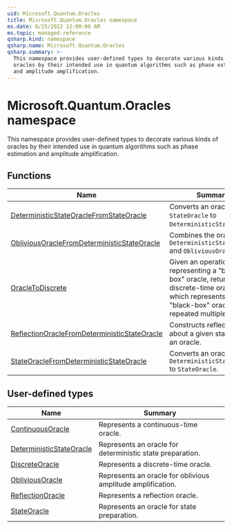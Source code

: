 ```yaml
---
uid: Microsoft.Quantum.Oracles
title: Microsoft.Quantum.Oracles namespace
ms.date: 6/25/2022 12:00:00 AM
ms.topic: managed-reference
qsharp.kind: namespace
qsharp.name: Microsoft.Quantum.Oracles
qsharp.summary: >-
  This namespace provides user-defined types to decorate various kinds of
  oracles by their intended use in quantum algorithms such as phase estimation
  and amplitude amplification.
---
```


# Microsoft.Quantum.Oracles namespace

This namespace provides user-defined types to decorate various kinds of
oracles by their intended use in quantum algorithms such as phase estimation
and amplitude amplification.


<!-- summaries -->


## Functions

| Name | Summary |
|------|---------|
|[DeterministicStateOracleFromStateOracle](xref:Microsoft.Quantum.Oracles.DeterministicStateOracleFromStateOracle) |Converts an oracle of type `StateOracle` to `DeterministicStateOracle`. |
|[ObliviousOracleFromDeterministicStateOracle](xref:Microsoft.Quantum.Oracles.ObliviousOracleFromDeterministicStateOracle) |Combines the oracles `DeterministicStateOracle` and `ObliviousOracle`. |
|[OracleToDiscrete](xref:Microsoft.Quantum.Oracles.OracleToDiscrete) |Given an operation representing a "black-box" oracle, returns a discrete-time oracle which represents the "black-box" oracle repeated multiple times. |
|[ReflectionOracleFromDeterministicStateOracle](xref:Microsoft.Quantum.Oracles.ReflectionOracleFromDeterministicStateOracle) |Constructs reflection about a given state from an oracle. |
|[StateOracleFromDeterministicStateOracle](xref:Microsoft.Quantum.Oracles.StateOracleFromDeterministicStateOracle) |Converts an oracle of type `DeterministicStateOracle` to `StateOracle`. |

## User-defined types

| Name | Summary |
|------|---------|
|[ContinuousOracle](xref:Microsoft.Quantum.Oracles.ContinuousOracle) |Represents a continuous-time oracle. |
|[DeterministicStateOracle](xref:Microsoft.Quantum.Oracles.DeterministicStateOracle) |Represents an oracle for deterministic state preparation. |
|[DiscreteOracle](xref:Microsoft.Quantum.Oracles.DiscreteOracle) |Represents a discrete-time oracle. |
|[ObliviousOracle](xref:Microsoft.Quantum.Oracles.ObliviousOracle) |Represents an oracle for oblivious amplitude amplification. |
|[ReflectionOracle](xref:Microsoft.Quantum.Oracles.ReflectionOracle) |Represents a reflection oracle. |
|[StateOracle](xref:Microsoft.Quantum.Oracles.StateOracle) |Represents an oracle for state preparation. |
<!-- /summaries -->
